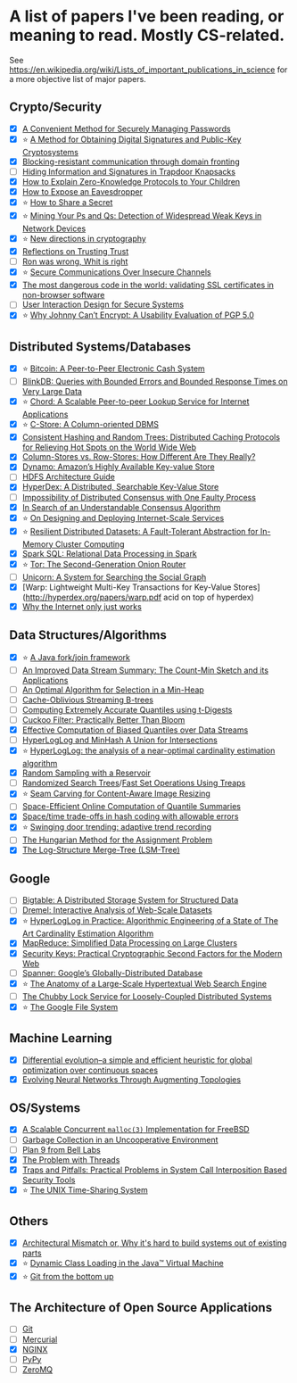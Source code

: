 # A list of papers I've been reading, or meaning to read. Mostly CS-related.

See <https://en.wikipedia.org/wiki/Lists_of_important_publications_in_science>
for a more objective list of major papers.

## Crypto/Security

- [x] [A Convenient Method for Securely Managing Passwords](https://www.cs.utexas.edu/~bwaters/publications/papers/www2005.pdf)
- [x] :star: [A Method for Obtaining Digital Signatures and Public-Key Cryptosystems](https://people.csail.mit.edu/rivest/Rsapaper.pdf)
- [x] [Blocking-resistant communication through domain fronting](http://www.icir.org/vern/papers/meek-PETS-2015.pdf)
- [ ] [Hiding Information and Signatures in Trapdoor Knapsacks](https://pdfs.semanticscholar.org/da4f/f3b089d9404c0283fdb54403d41f736175a1.pdf)
- [x] [How to Explain Zero-Knowledge Protocols to Your Children](http://pages.cs.wisc.edu/~mkowalcz/628.pdf)
- [x] [How to Expose an Eavesdropper](https://people.csail.mit.edu/rivest/RivestShamir-HowToExposeAnEavesdropper.pdf)
- [x] :star: [How to Share a Secret](https://cs.jhu.edu/~sdoshi/crypto/papers/shamirturing.pdf)
- [x] :star: [Mining Your Ps and Qs: Detection of Widespread Weak Keys in Network Devices](https://factorable.net/weakkeys12.conference.pdf)
- [x] :star: [New directions in cryptography](https://ee.stanford.edu/~hellman/publications/24.pdf)
- [x] [Reflections on Trusting Trust](https://www.ece.cmu.edu/~ganger/712.fall02/papers/p761-thompson.pdf)
- [ ] [Ron was wrong, Whit is right](https://eprint.iacr.org/2012/064.pdf)
- [x] :star: [Secure Communications Over Insecure Channels](http://www.merkle.com/1974/PuzzlesAsPublished.pdf)
- [x] [The most dangerous code in the world: validating SSL certificates in non-browser software](http://www.cs.utexas.edu/~shmat/shmat_ccs12.pdf)
- [ ] [User Interaction Design for Secure Systems](http://www.eecs.berkeley.edu/Pubs/TechRpts/2002/CSD-02-1184.pdf)
- [x] :star: [Why Johnny Can’t Encrypt: A Usability Evaluation of PGP 5.0](http://www.gaudior.net/alma/johnny.pdf)

## Distributed Systems/Databases

- [x] :star: [Bitcoin: A Peer-to-Peer Electronic Cash System](https://bitcoin.org/bitcoin.pdf)
- [ ] [BlinkDB: Queries with Bounded Errors and Bounded Response Times on Very Large Data](https://www.cs.berkeley.edu/~sameerag/blinkdb_eurosys13.pdf)
- [x] :star: [Chord: A Scalable Peer-to-peer Lookup Service for Internet Applications](http://pdos.csail.mit.edu/papers/chord:sigcomm01/chord_sigcomm.pdf)
- [x] :star: [C-Store: A Column-oriented DBMS](https://cs.brown.edu/courses/cs227/archives/2008/mitchpapers/required4.pdf)
- [x] [Consistent Hashing and Random Trees: Distributed Caching Protocols for Relieving Hot Spots on the World Wide Web ](http://www.akamai.com/dl/technical_publications/ConsistenHashingandRandomTreesDistributedCachingprotocolsforrelievingHotSpotsontheworldwideweb.pdf)
- [x] [Column-Stores vs. Row-Stores: How Different Are They Really?](http://db.csail.mit.edu/projects/cstore/abadi-sigmod08.pdf)
- [x] [Dynamo: Amazon’s Highly Available Key-value Store](http://www.allthingsdistributed.com/files/amazon-dynamo-sosp2007.pdf)
- [ ] [HDFS Architecture Guide](https://hadoop.apache.org/docs/r1.2.1/hdfs_design.pdf)
- [x] [HyperDex: A Distributed, Searchable Key-Value Store](http://rescrv.net/pdf/hyperdex-sigcomm12.pdf)
- [ ] [Impossibility of Distributed Consensus with One Faulty Process](http://cs-www.cs.yale.edu/homes/arvind/cs425/doc/fischer.pdf)
- [x] [In Search of an Understandable Consensus Algorithm](https://ramcloud.stanford.edu/wiki/download/attachments/11370504/raft.pdf)
- [x] :star: [On Designing and Deploying Internet-Scale Services](https://www.usenix.org/legacy/event/lisa07/tech/full_papers/hamilton/hamilton.pdf)
- [x] :star: [Resilient Distributed Datasets: A Fault-Tolerant Abstraction for In-Memory Cluster Computing](http://www.cs.berkeley.edu/~matei/papers/2012/nsdi_spark.pdf)
- [x] [Spark SQL: Relational Data Processing in Spark](https://people.csail.mit.edu/matei/papers/2015/sigmod_spark_sql.pdf)
- [x] :star: [Tor: The Second-Generation Onion Router](https://svn.torproject.org/svn/projects/design-paper/tor-design.pdf)
- [ ] [Unicorn: A System for Searching the Social Graph](http://db.disi.unitn.eu/pages/VLDBProgram/pdf/industry/p871-curtiss.pdf)
- [x] [Warp: Lightweight Multi-Key Transactions for Key-Value Stores](http://hyperdex.org/papers/warp.pdf acid on top of hyperdex)
- [x] [Why the Internet only just works](http://www0.cs.ucl.ac.uk/staff/M.Handley/papers/only-just-works.pdf)

## Data Structures/Algorithms

- [x] :star: [A Java fork/join framework](http://gee.cs.oswego.edu/dl/papers/fj.pdf)
- [ ] [An Improved Data Stream Summary: The Count-Min Sketch and its Applications](https://www.cse.unsw.edu.au/~cs9314/07s1/lectures/Lin_CS9314_References/cm-latin.pdf)
- [ ] [An Optimal Algorithm for Selection in a Min-Heap](http://www.sciencedirect.com/science/article/pii/S0890540183710308)
- [ ] [Cache-Oblivious Streaming B-trees](http://supertech.csail.mit.edu/papers/sbtree.pdf)
- [ ] [Computing Extremely Accurate Quantiles using t-Digests](https://raw.githubusercontent.com/tdunning/t-digest/master/docs/t-digest-paper/histo.pdf)
- [ ] [Cuckoo Filter: Practically Better Than Bloom](http://www.pdl.cmu.edu/PDL-FTP/FS/cuckoo-conext2014.pdf)
- [x] [Effective Computation of Biased Quantiles over Data Streams](http://www.cs.rutgers.edu/~muthu/bquant.pdf)
- [ ] [HyperLogLog and MinHash A Union for Intersections](http://tech.adroll.com/media/hllminhash.pdf)
- [x] :star: [HyperLogLog: the analysis of a near-optimal cardinality estimation algorithm](http://algo.inria.fr/flajolet/Publications/FlFuGaMe07.pdf)
- [x] [Random Sampling with a Reservoir](https://www.cs.umd.edu/~samir/498/vitter.pdf)
- [ ] [Randomized Search Trees](https://faculty.washington.edu/aragon/pubs/rst89.pdf)/[Fast Set Operations Using Treaps](https://www.cs.cmu.edu/~scandal/papers/treaps-spaa98.pdf)
- [x] :star: [Seam Carving for Content-Aware Image Resizing](http://perso.crans.org/frenoy/matlab2012/seamcarving.pdf)
- [ ] [Space-Efficient Online Computation of Quantile Summaries](http://infolab.stanford.edu/~datar/courses/cs361a/papers/quantiles.pdf)
- [x] [Space/time trade-offs in hash coding with allowable errors](https://www.cs.upc.edu/~diaz/p422-bloom.pdf)
- [x] :star: [Swinging door trending: adaptive trend recording](http://www.ebristoliclrga.com/PDF/SwDr.pdf)
- [ ] [The Hungarian Method for the Assignment Problem](https://tom.host.cs.st-andrews.ac.uk/CS3052-CC/Practicals/Kuhn.pdf)
- [x] [The Log-Structure Merge-Tree (LSM-Tree)](http://www.cs.umb.edu/~poneil/lsmtree.pdf)

## Google

- [ ] [Bigtable: A Distributed Storage System for Structured Data](http://research.google.com/archive/bigtable-osdi06.pdf)
- [ ] [Dremel: Interactive Analysis of Web-Scale Datasets](https://static.googleusercontent.com/media/research.google.com/en//pubs/archive/36632.pdf)
- [x] :star: [HyperLogLog in Practice: Algorithmic Engineering of a State of The Art Cardinality Estimation Algorithm](https://static.googleusercontent.com/media/research.google.com/en//pubs/archive/40671.pdf)
- [x] [MapReduce: Simplified Data Processing on Large Clusters](http://research.google.com/archive/mapreduce-osdi04.pdf)
- [x] [Security Keys: Practical Cryptographic Second Factors for the Modern Web](http://fc16.ifca.ai/preproceedings/25_Lang.pdf)
- [ ] [Spanner: Google’s Globally-Distributed Database](http://static.googleusercontent.com/media/research.google.com/en/us/archive/spanner-osdi2012.pdf)
- [x] :star: [The Anatomy of a Large-Scale Hypertextual Web Search Engine](http://ilpubs.stanford.edu:8090/361/1/1998-8.pdf)
- [ ] [The Chubby Lock Service for Loosely-Coupled Distributed Systems](https://static.googleusercontent.com/media/research.google.com/en//archive/chubby-osdi06.pdf)
- [x] :star: [The Google File System](http://research.google.com/archive/gfs-sosp2003.pdf)

## Machine Learning

- [x] [Differential evolution–a simple and efficient heuristic for global optimization over continuous spaces](https://bitbucket.org/12er/pso/src/b448ff0db375c1ac0c55855e9f19aced08b44ca6/doc/literature/heuristic%20Search/Differential%20Evolution%20-%20a%20simple%20and%20efficient%20heuristic%20for%20global%20optimization%20over%20continuous%20spaces.pdf)
- [x] [Evolving Neural Networks Through Augmenting Topologies](http://nn.cs.utexas.edu/downloads/papers/stanley.ec02.pdf)

## OS/Systems

- [x] [A Scalable Concurrent `malloc(3)` Implementation for FreeBSD](https://people.freebsd.org/~jasone/jemalloc/bsdcan2006/jemalloc.pdf)
- [ ] [Garbage Collection in an Uncooperative Environment](http://www.hboehm.info/spe_gc_paper/preprint.pdf)
- [ ] [Plan 9 from Bell Labs](https://www.usenix.org/legacy/publications/compsystems/1995/sum_pike.pdf)
- [x] [The Problem with Threads](http://www.eecs.berkeley.edu/Pubs/TechRpts/2006/EECS-2006-1.pdf)
- [x] [Traps and Pitfalls: Practical Problems in System Call Interposition Based Security Tools](https://people.eecs.berkeley.edu/~dawnsong/teaching/f12-cs161/readings/traps.pdf)
- [x] :star: [The UNIX Time-Sharing System](http://www.cs.berkeley.edu/~brewer/cs262/unix.pdf)

## Others

- [x] [Architectural Mismatch or, Why it's hard to build systems out of existing parts](http://repository.cmu.edu/cgi/viewcontent.cgi?article=1714&context=compsci)
- [x] :star: [Dynamic Class Loading in the Java™ Virtual Machine](http://www.humbertocervantes.net/coursdea/DynamicClassLoadingInTheJavaVirtualMachine.pdf)
- [x] :star: [Git from the bottom up](http://ftp.newartisans.com/pub/git.from.bottom.up.pdf)

## The Architecture of Open Source Applications

- [ ] [Git](http://aosabook.org/en/git.html)
- [ ] [Mercurial](http://aosabook.org/en/mercurial.html)
- [x] [NGINX](http://aosabook.org/en/nginx.html)
- [ ] [PyPy](http://aosabook.org/en/pypy.html)
- [ ] [ZeroMQ](http://aosabook.org/en/zeromq.html)
